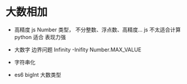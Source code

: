 # 大数相加

- 高精度
  js Number 类型，  不分整数、浮点数、高精度...
  js 不太适合计算   python 适合
  表现力强
- 大数字
  边界问题
  Infinity
  -Inifity
  Number.MAX_VALUE
- 字符串化
  
- es6 bigInt 大数类型
